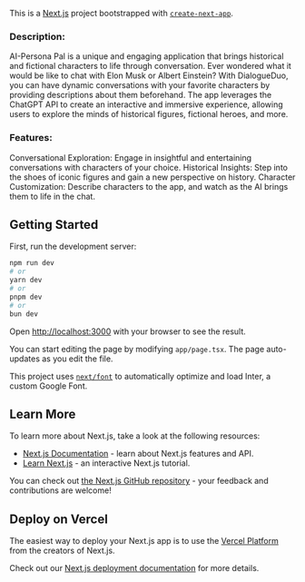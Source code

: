 This is a [Next.js](https://nextjs.org/) project bootstrapped with [`create-next-app`](https://github.com/vercel/next.js/tree/canary/packages/create-next-app).

### Description:
AI-Persona Pal is a unique and engaging application that brings historical and fictional characters to life through conversation. Ever wondered what it would be like to chat with Elon Musk or Albert Einstein? With DialogueDuo, you can have dynamic conversations with your favorite characters by providing descriptions about them beforehand. The app leverages the ChatGPT API to create an interactive and immersive experience, allowing users to explore the minds of historical figures, fictional heroes, and more.

### Features:

Conversational Exploration: Engage in insightful and entertaining conversations with characters of your choice.
Historical Insights: Step into the shoes of iconic figures and gain a new perspective on history.
Character Customization: Describe characters to the app, and watch as the AI brings them to life in the chat.

## Getting Started

First, run the development server:

```bash
npm run dev
# or
yarn dev
# or
pnpm dev
# or
bun dev
```

Open [http://localhost:3000](http://localhost:3000) with your browser to see the result.

You can start editing the page by modifying `app/page.tsx`. The page auto-updates as you edit the file.

This project uses [`next/font`](https://nextjs.org/docs/basic-features/font-optimization) to automatically optimize and load Inter, a custom Google Font.

## Learn More

To learn more about Next.js, take a look at the following resources:

- [Next.js Documentation](https://nextjs.org/docs) - learn about Next.js features and API.
- [Learn Next.js](https://nextjs.org/learn) - an interactive Next.js tutorial.

You can check out [the Next.js GitHub repository](https://github.com/vercel/next.js/) - your feedback and contributions are welcome!

## Deploy on Vercel

The easiest way to deploy your Next.js app is to use the [Vercel Platform](https://vercel.com/new?utm_medium=default-template&filter=next.js&utm_source=create-next-app&utm_campaign=create-next-app-readme) from the creators of Next.js.

Check out our [Next.js deployment documentation](https://nextjs.org/docs/deployment) for more details.
